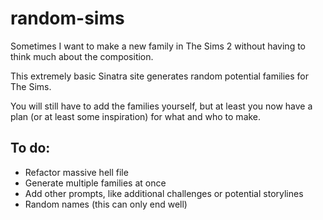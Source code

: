 # random-sims

Sometimes I want to make a new family in The Sims 2 without having to think much about the composition.

This extremely basic Sinatra site generates random potential families for The Sims.

You will still have to add the families yourself, but at least you now have a plan (or at least some inspiration) for what and who to make.

## To do:

- Refactor massive hell file
- Generate multiple families at once
- Add other prompts, like additional challenges or potential storylines
- Random names (this can only end well)